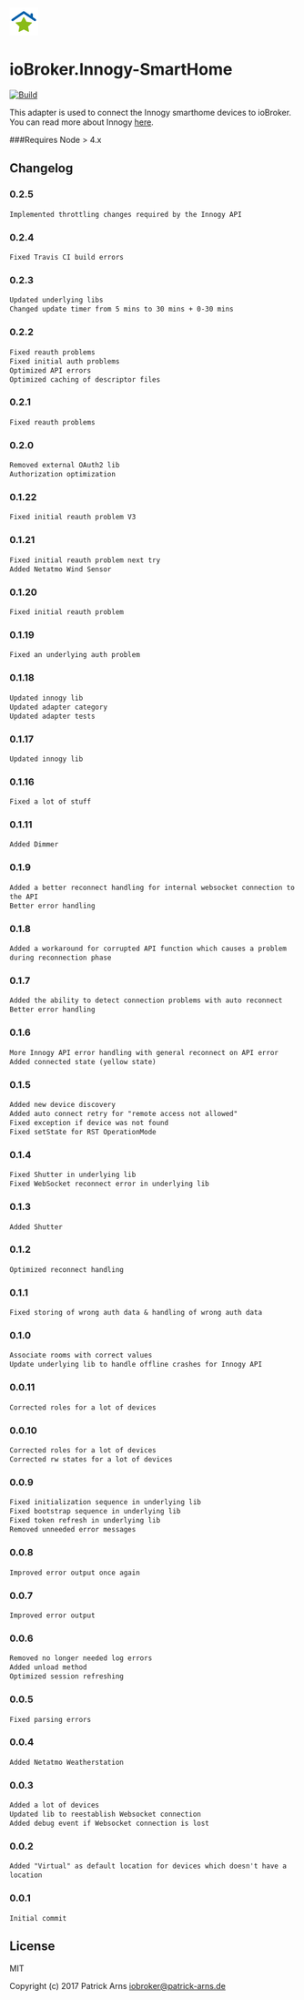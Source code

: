 ![Logo](admin/innogy-smarthome.png)
# ioBroker.Innogy-SmartHome

[![Build](https://travis-ci.org/PArns/ioBroker.innogy-smarthome.svg?branch=master)](https://travis-ci.org/PArns/ioBroker.innogy-smarthome)

This adapter is used to connect the Innogy smarthome devices to ioBroker. You can read more about Innogy [here](https://www.innogy.com).

###Requires Node > 4.x

## Changelog

### 0.2.5
    Implemented throttling changes required by the Innogy API

### 0.2.4
    Fixed Travis CI build errors

### 0.2.3
    Updated underlying libs
    Changed update timer from 5 mins to 30 mins + 0-30 mins

### 0.2.2
    Fixed reauth problems
    Fixed initial auth problems
    Optimized API errors
    Optimized caching of descriptor files

### 0.2.1
    Fixed reauth problems

### 0.2.0
    Removed external OAuth2 lib
    Authorization optimization

### 0.1.22
    Fixed initial reauth problem V3

### 0.1.21
    Fixed initial reauth problem next try
    Added Netatmo Wind Sensor

### 0.1.20
    Fixed initial reauth problem

### 0.1.19
    Fixed an underlying auth problem

### 0.1.18
    Updated innogy lib
    Updated adapter category
    Updated adapter tests

### 0.1.17
    Updated innogy lib

### 0.1.16
    Fixed a lot of stuff

### 0.1.11
    Added Dimmer

### 0.1.9
    Added a better reconnect handling for internal websocket connection to the API
    Better error handling

### 0.1.8
    Added a workaround for corrupted API function which causes a problem during reconnection phase

### 0.1.7
    Added the ability to detect connection problems with auto reconnect
    Better error handling

### 0.1.6
    More Innogy API error handling with general reconnect on API error
    Added connected state (yellow state)

### 0.1.5
    Added new device discovery
    Added auto connect retry for "remote access not allowed"
    Fixed exception if device was not found
    Fixed setState for RST OperationMode

### 0.1.4
    Fixed Shutter in underlying lib
    Fixed WebSocket reconnect error in underlying lib

### 0.1.3
    Added Shutter

### 0.1.2
    Optimized reconnect handling

### 0.1.1
    Fixed storing of wrong auth data & handling of wrong auth data

### 0.1.0
    Associate rooms with correct values
    Update underlying lib to handle offline crashes for Innogy API

### 0.0.11
    Corrected roles for a lot of devices

### 0.0.10
    Corrected roles for a lot of devices
    Corrected rw states for a lot of devices

### 0.0.9
    Fixed initialization sequence in underlying lib
    Fixed bootstrap sequence in underlying lib
    Fixed token refresh in underlying lib
    Removed unneeded error messages

### 0.0.8
    Improved error output once again

### 0.0.7
    Improved error output

### 0.0.6
    Removed no longer needed log errors
    Added unload method
    Optimized session refreshing

### 0.0.5
    Fixed parsing errors

### 0.0.4
    Added Netatmo Weatherstation

### 0.0.3
    Added a lot of devices
    Updated lib to reestablish Websocket connection
    Added debug event if Websocket connection is lost

### 0.0.2
    Added "Virtual" as default location for devices which doesn't have a location

### 0.0.1
    Initial commit

## License
MIT

Copyright (c) 2017 Patrick Arns <iobroker@patrick-arns.de>